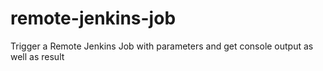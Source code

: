 # remote-jenkins-job
Trigger a Remote Jenkins Job with parameters and get console output as well as result
